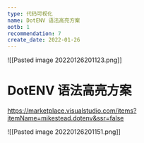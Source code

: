 ```yaml
---
type: 代码可视化
name: DotENV 语法高亮方案
ootb: 1
recommendation: 7
create_date: 2022-01-26
---
```


![[Pasted image 20220126201123.png]]

# DotENV 语法高亮方案

https://marketplace.visualstudio.com/items?itemName=mikestead.dotenv&ssr=false


![[Pasted image 20220126201151.png]]